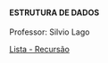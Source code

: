 #### ESTRUTURA DE DADOS 
Professor: Silvio Lago

[Lista - Recursão](https://www.ime.usp.br/~slago/fatecsp.ed.recursao.pdf)
